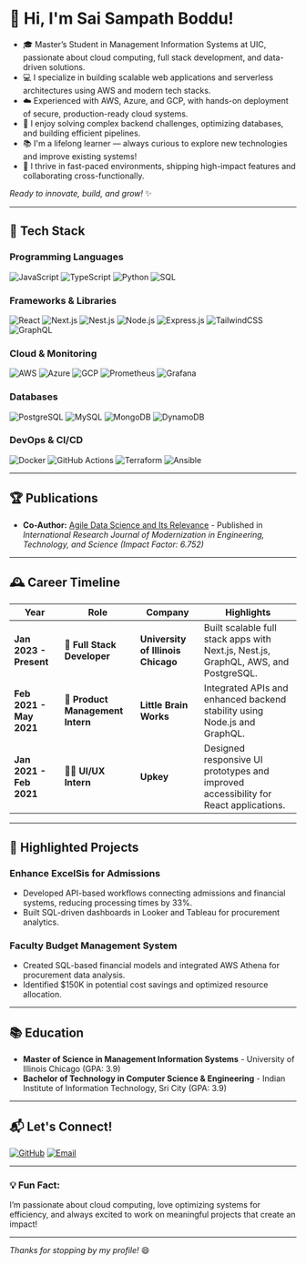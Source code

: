 # 👋 Hi, I'm Sai Sampath Boddu!

- 🎓 Master’s Student in Management Information Systems at UIC, passionate about cloud computing, full stack development, and data-driven solutions.
- 💻 I specialize in building scalable web applications and serverless architectures using AWS and modern tech stacks.
- ☁️ Experienced with AWS, Azure, and GCP, with hands-on deployment of secure, production-ready cloud systems.
- 🧩 I enjoy solving complex backend challenges, optimizing databases, and building efficient pipelines.
- 📚 I'm a lifelong learner — always curious to explore new technologies and improve existing systems!
- 🚀 I thrive in fast-paced environments, shipping high-impact features and collaborating cross-functionally.

_Ready to innovate, build, and grow!_ ✨

---

## 🚀 Tech Stack

### Programming Languages
![JavaScript](https://img.shields.io/badge/-JavaScript-F7DF1E?style=flat-square&logo=javascript&logoColor=black)
![TypeScript](https://img.shields.io/badge/-TypeScript-007ACC?style=flat-square&logo=typescript&logoColor=white)
![Python](https://img.shields.io/badge/-Python-3776AB?style=flat-square&logo=python&logoColor=white)
![SQL](https://img.shields.io/badge/-SQL-4479A1?style=flat-square&logo=mysql&logoColor=white)

### Frameworks & Libraries
![React](https://img.shields.io/badge/-React-61DAFB?style=flat-square&logo=react&logoColor=black)
![Next.js](https://img.shields.io/badge/-Next.js-000000?style=flat-square&logo=next.js&logoColor=white)
![Nest.js](https://img.shields.io/badge/-Nest.js-E0234E?style=flat-square&logo=nestjs&logoColor=white)
![Node.js](https://img.shields.io/badge/-Node.js-339933?style=flat-square&logo=node.js&logoColor=white)
![Express.js](https://img.shields.io/badge/-Express.js-000000?style=flat-square&logo=express&logoColor=white)
![TailwindCSS](https://img.shields.io/badge/-TailwindCSS-38B2AC?style=flat-square&logo=tailwind-css&logoColor=white)
![GraphQL](https://img.shields.io/badge/-GraphQL-E10098?style=flat-square&logo=graphql&logoColor=white)

### Cloud & Monitoring
![AWS](https://img.shields.io/badge/-AWS-232F3E?style=flat-square&logo=amazon-aws&logoColor=white)
![Azure](https://img.shields.io/badge/-Azure-0078D4?style=flat-square&logo=microsoft-azure&logoColor=white)
![GCP](https://img.shields.io/badge/-Google%20Cloud-4285F4?style=flat-square&logo=google-cloud&logoColor=white)
![Prometheus](https://img.shields.io/badge/-Prometheus-E6522C?style=flat-square&logo=prometheus&logoColor=white)
![Grafana](https://img.shields.io/badge/-Grafana-F46800?style=flat-square&logo=grafana&logoColor=white)

### Databases
![PostgreSQL](https://img.shields.io/badge/-PostgreSQL-336791?style=flat-square&logo=postgresql&logoColor=white)
![MySQL](https://img.shields.io/badge/-MySQL-4479A1?style=flat-square&logo=mysql&logoColor=white)
![MongoDB](https://img.shields.io/badge/-MongoDB-47A248?style=flat-square&logo=mongodb&logoColor=white)
![DynamoDB](https://img.shields.io/badge/-DynamoDB-4053D6?style=flat-square&logo=amazon-dynamodb&logoColor=white)

### DevOps & CI/CD
![Docker](https://img.shields.io/badge/-Docker-2496ED?style=flat-square&logo=docker&logoColor=white)
![GitHub Actions](https://img.shields.io/badge/-GitHub%20Actions-2088FF?style=flat-square&logo=github-actions&logoColor=white)
![Terraform](https://img.shields.io/badge/-Terraform-623CE4?style=flat-square&logo=terraform&logoColor=white)
![Ansible](https://img.shields.io/badge/-Ansible-EE0000?style=flat-square&logo=ansible&logoColor=white)

---

## 🏆 Publications
- **Co-Author:** [Agile Data Science and Its Relevance](https://www.irjmets.com) - Published in *International Research Journal of Modernization in Engineering, Technology, and Science (Impact Factor: 6.752)*

---

## 🕰️ Career Timeline

| **Year**          | **Role**                                | **Company**                          | **Highlights**                                      |
|-------------------|-----------------------------------------|--------------------------------------|-----------------------------------------------------|
| **Jan 2023 - Present** | 🎯 **Full Stack Developer**             | **University of Illinois Chicago**  | Built scalable full stack apps with Next.js, Nest.js, GraphQL, AWS, and PostgreSQL. |
| **Feb 2021 - May 2021** | 🔧 **Product Management Intern** | **Little Brain Works**               | Integrated APIs and enhanced backend stability using Node.js and GraphQL. |
| **Jan 2021 - Feb 2021** | 🧑‍🎨 **UI/UX Intern** | **Upkey**               | Designed responsive UI prototypes and improved accessibility for React applications. |

---

## 🌟 Highlighted Projects

### Enhance ExcelSis for Admissions
- Developed API-based workflows connecting admissions and financial systems, reducing processing times by 33%.
- Built SQL-driven dashboards in Looker and Tableau for procurement analytics.

### Faculty Budget Management System
- Created SQL-based financial models and integrated AWS Athena for procurement data analysis.
- Identified $150K in potential cost savings and optimized resource allocation.

---

## 📚 Education

- **Master of Science in Management Information Systems** - University of Illinois Chicago (GPA: 3.9)
- **Bachelor of Technology in Computer Science & Engineering** - Indian Institute of Information Technology, Sri City (GPA: 3.9)

---

## 📬 Let's Connect!

[![GitHub](https://img.shields.io/badge/-GitHub-181717?style=flat-square&logo=github&logoColor=white)](https://github.com/saisampath567-iiits)
[![Email](https://img.shields.io/badge/-Email-D14836?style=flat-square&logo=gmail&logoColor=white)](mailto:saisampathboddu@gmail.com)

---

### 💡 Fun Fact:
I’m passionate about cloud computing, love optimizing systems for efficiency, and always excited to work on meaningful projects that create an impact!

---

_Thanks for stopping by my profile!_ 😄


